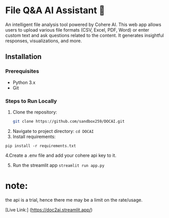 # File Q&A AI Assistant 📁

An intelligent file analysis tool powered by Cohere AI. 
This web app allows users to upload various file formats (CSV, Excel, PDF, Word) or enter custom text and ask questions related to the content. 
It generates insightful responses, visualizations, and more.

## Installation

### Prerequisites

- Python 3.x
- Git

### Steps to Run Locally

1. Clone the repository:
   ```bash
   git clone https://github.com/sandbox259/DOCAI.git
2. Navigate to project directory:
   `cd DOCAI`
3. Install requirements:

`pip install -r requirements.txt`

4.Create a .env file and add your cohere api key to it. 

5. Run the streamlit app
`streamlit run app.py`

# note:
the api is a trial, hence there me may be a limit on the rate/usage.

[Live Link:] (https://doc2ai.streamlit.app/)
   
   



